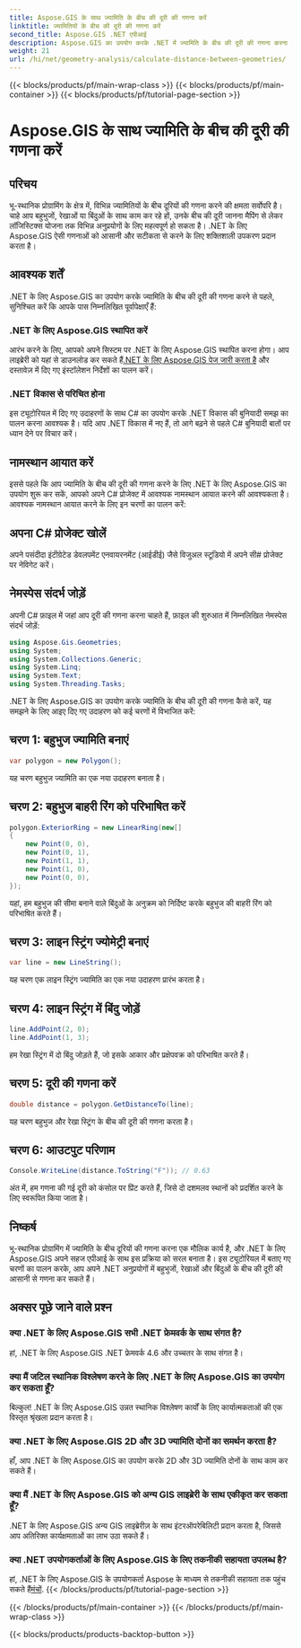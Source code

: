 ```yaml
---
title: Aspose.GIS के साथ ज्यामिति के बीच की दूरी की गणना करें
linktitle: ज्यामितियों के बीच की दूरी की गणना करें
second_title: Aspose.GIS .NET एपीआई
description: Aspose.GIS का उपयोग करके .NET में ज्यामिति के बीच की दूरी की गणना करना सीखें। कोड उदाहरणों के साथ चरण-दर-चरण मार्गदर्शिका। अपने भू-स्थानिक अनुप्रयोगों को बढ़ाएँ।
weight: 21
url: /hi/net/geometry-analysis/calculate-distance-between-geometries/
---
```


{{< blocks/products/pf/main-wrap-class >}}
{{< blocks/products/pf/main-container >}}
{{< blocks/products/pf/tutorial-page-section >}}

# Aspose.GIS के साथ ज्यामिति के बीच की दूरी की गणना करें

## परिचय
भू-स्थानिक प्रोग्रामिंग के क्षेत्र में, विभिन्न ज्यामितियों के बीच दूरियों की गणना करने की क्षमता सर्वोपरि है। चाहे आप बहुभुजों, रेखाओं या बिंदुओं के साथ काम कर रहे हों, उनके बीच की दूरी जानना मैपिंग से लेकर लॉजिस्टिक्स योजना तक विभिन्न अनुप्रयोगों के लिए महत्वपूर्ण हो सकता है। .NET के लिए Aspose.GIS ऐसी गणनाओं को आसानी और सटीकता से करने के लिए शक्तिशाली उपकरण प्रदान करता है।
## आवश्यक शर्तें
.NET के लिए Aspose.GIS का उपयोग करके ज्यामिति के बीच की दूरी की गणना करने से पहले, सुनिश्चित करें कि आपके पास निम्नलिखित पूर्वापेक्षाएँ हैं:
### .NET के लिए Aspose.GIS स्थापित करें
 आरंभ करने के लिए, आपको अपने सिस्टम पर .NET के लिए Aspose.GIS स्थापित करना होगा। आप लाइब्रेरी को यहां से डाउनलोड कर सकते हैं[.NET के लिए Aspose.GIS पेज जारी करता है](https://releases.aspose.com/gis/net/) और दस्तावेज़ में दिए गए इंस्टॉलेशन निर्देशों का पालन करें।
### .NET विकास से परिचित होना
इस ट्यूटोरियल में दिए गए उदाहरणों के साथ C# का उपयोग करके .NET विकास की बुनियादी समझ का पालन करना आवश्यक है। यदि आप .NET विकास में नए हैं, तो आगे बढ़ने से पहले C# बुनियादी बातों पर ध्यान देने पर विचार करें।

## नामस्थान आयात करें
इससे पहले कि आप ज्यामिति के बीच की दूरी की गणना करने के लिए .NET के लिए Aspose.GIS का उपयोग शुरू कर सकें, आपको अपने C# प्रोजेक्ट में आवश्यक नामस्थान आयात करने की आवश्यकता है। आवश्यक नामस्थान आयात करने के लिए इन चरणों का पालन करें:
## अपना C# प्रोजेक्ट खोलें
अपने पसंदीदा इंटीग्रेटेड डेवलपमेंट एनवायरनमेंट (आईडीई) जैसे विजुअल स्टूडियो में अपने सी# प्रोजेक्ट पर नेविगेट करें।
## नेमस्पेस संदर्भ जोड़ें
अपनी C# फ़ाइल में जहां आप दूरी की गणना करना चाहते हैं, फ़ाइल की शुरुआत में निम्नलिखित नेमस्पेस संदर्भ जोड़ें:
```csharp
using Aspose.Gis.Geometries;
using System;
using System.Collections.Generic;
using System.Linq;
using System.Text;
using System.Threading.Tasks;
```

.NET के लिए Aspose.GIS का उपयोग करके ज्यामिति के बीच की दूरी की गणना कैसे करें, यह समझने के लिए आइए दिए गए उदाहरण को कई चरणों में विभाजित करें:
## चरण 1: बहुभुज ज्यामिति बनाएं
```csharp
var polygon = new Polygon();
```
यह चरण बहुभुज ज्यामिति का एक नया उदाहरण बनाता है।
## चरण 2: बहुभुज बाहरी रिंग को परिभाषित करें
```csharp
polygon.ExteriorRing = new LinearRing(new[]
{
    new Point(0, 0),
    new Point(0, 1),
    new Point(1, 1),
    new Point(1, 0),
    new Point(0, 0),
});
```
यहां, हम बहुभुज की सीमा बनाने वाले बिंदुओं के अनुक्रम को निर्दिष्ट करके बहुभुज की बाहरी रिंग को परिभाषित करते हैं।
## चरण 3: लाइन स्ट्रिंग ज्योमेट्री बनाएं
```csharp
var line = new LineString();
```
यह चरण एक लाइन स्ट्रिंग ज्यामिति का एक नया उदाहरण प्रारंभ करता है।
## चरण 4: लाइन स्ट्रिंग में बिंदु जोड़ें
```csharp
line.AddPoint(2, 0);
line.AddPoint(1, 3);
```
हम रेखा स्ट्रिंग में दो बिंदु जोड़ते हैं, जो इसके आकार और प्रक्षेपवक्र को परिभाषित करते हैं।
## चरण 5: दूरी की गणना करें
```csharp
double distance = polygon.GetDistanceTo(line);
```
यह चरण बहुभुज और रेखा स्ट्रिंग के बीच की दूरी की गणना करता है।
## चरण 6: आउटपुट परिणाम
```csharp
Console.WriteLine(distance.ToString("F")); // 0.63
```
अंत में, हम गणना की गई दूरी को कंसोल पर प्रिंट करते हैं, जिसे दो दशमलव स्थानों को प्रदर्शित करने के लिए स्वरूपित किया जाता है।

## निष्कर्ष
भू-स्थानिक प्रोग्रामिंग में ज्यामिति के बीच दूरियों की गणना करना एक मौलिक कार्य है, और .NET के लिए Aspose.GIS अपने सहज एपीआई के साथ इस प्रक्रिया को सरल बनाता है। इस ट्यूटोरियल में बताए गए चरणों का पालन करके, आप अपने .NET अनुप्रयोगों में बहुभुजों, रेखाओं और बिंदुओं के बीच की दूरी की आसानी से गणना कर सकते हैं।
## अक्सर पूछे जाने वाले प्रश्न
### क्या .NET के लिए Aspose.GIS सभी .NET फ्रेमवर्क के साथ संगत है?
हां, .NET के लिए Aspose.GIS .NET फ्रेमवर्क 4.6 और उच्चतर के साथ संगत है।
### क्या मैं जटिल स्थानिक विश्लेषण करने के लिए .NET के लिए Aspose.GIS का उपयोग कर सकता हूँ?
बिल्कुल! .NET के लिए Aspose.GIS उन्नत स्थानिक विश्लेषण कार्यों के लिए कार्यात्मकताओं की एक विस्तृत श्रृंखला प्रदान करता है।
### क्या .NET के लिए Aspose.GIS 2D और 3D ज्यामिति दोनों का समर्थन करता है?
हाँ, आप .NET के लिए Aspose.GIS का उपयोग करके 2D और 3D ज्यामिति दोनों के साथ काम कर सकते हैं।
### क्या मैं .NET के लिए Aspose.GIS को अन्य GIS लाइब्रेरी के साथ एकीकृत कर सकता हूँ?
.NET के लिए Aspose.GIS अन्य GIS लाइब्रेरीज़ के साथ इंटरऑपरेबिलिटी प्रदान करता है, जिससे आप अतिरिक्त कार्यक्षमताओं का लाभ उठा सकते हैं।
### क्या .NET उपयोगकर्ताओं के लिए Aspose.GIS के लिए तकनीकी सहायता उपलब्ध है?
 हां, .NET के लिए Aspose.GIS के उपयोगकर्ता Aspose के माध्यम से तकनीकी सहायता तक पहुंच सकते हैं[मंचों](https://forum.aspose.com/c/gis/33).
{{< /blocks/products/pf/tutorial-page-section >}}

{{< /blocks/products/pf/main-container >}}
{{< /blocks/products/pf/main-wrap-class >}}

{{< blocks/products/products-backtop-button >}}
